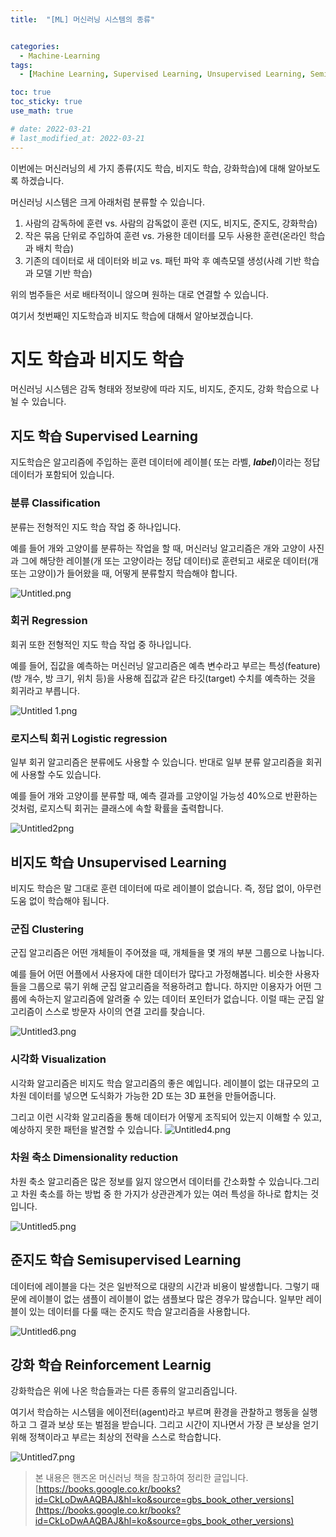 ```yaml
---
title:  "[ML] 머신러닝 시스템의 종류"


categories:
  - Machine-Learning
tags:
  - [Machine Learning, Supervised Learning, Unsupervised Learning, Semisupervised Learning, Reinforcement Learnig]

toc: true
toc_sticky: true
use_math: true

# date: 2022-03-21
# last_modified_at: 2022-03-21
---
```


이번에는 머신러닝의 세 가지 종류(지도 학습, 비지도 학습, 강화학습)에 대해 알아보도록 하겠습니다.

머신러닝 시스템은 크게 아래처럼 분류할 수 있습니다. 

1. 사람의 감독하에 훈련 vs. 사람의 감독없이 훈련 (지도, 비지도, 준지도, 강화학습) 
2. 작은 묶음 단위로 주입하여 훈련 vs. 가용한 데이터를 모두 사용한 훈련(온라인 학습과 배치 학습)
3. 기존의 데이터로 새 데이터와 비교 vs. 패턴 파악 후 예측모델 생성(사례 기반 학습과 모델 기반 학습)

위의 범주들은 서로 배타적이니 않으며 원하는 대로 연결할 수 있습니다. 

여기서 첫번째인 지도학습과 비지도 학습에 대해서 알아보겠습니다.

# 지도 학습과 비지도 학습

머신러닝 시스템은 감독 형태와 정보량에 따라 지도, 비지도, 준지도, 강화 학습으로 나뉠 수 있습니다. 

## 지도 학습 Supervised Learning

지도학습은 알고리즘에 주입하는 훈련 데이터에 레이블( 또는 라벨, ***label***)이라는 정답 데이터가 포함되어 있습니다. 

### 분류 Classification

분류는 전형적인 지도 학습 작업 중 하나입니다. 

예를 들어 개와 고양이를 분류하는 작업을 할 때, 머신러닝 알고리즘은 개와 고양이 사진과 그에 해당한 레이블(개 또는 고양이라는 정답 데이터)로 훈련되고 새로운 데이터(개 또는 고양이)가 들어왔을 때, 어떻게 분류할지 학습해야 합니다.

![Untitled.png](/assets/images/posts/2022-03-21-ML-system/Untitled.png)

### 회귀 Regression

회귀 또한 전형적인 지도 학습 작업 중 하나입니다.

예를 들어, 집값을 예측하는 머신러닝 알고리즘은 예측 변수라고 부르는 특성(feature)(방 개수, 방 크기, 위치 등)을 사용해 집값과 같은 타깃(target) 수치를 예측하는 것을 회귀라고 부릅니다.

![Untitled 1.png](/assets/images/posts/2022-03-21-ML-system/Untitled1.png)

### 로지스틱 회귀 Logistic regression

일부 회귀 알고리즘은 분류에도 사용할 수 있습니다. 반대로 일부 분류 알고리즘을 회귀에 사용할 수도 있습니다. 

예를 들어 개와 고양이를 분류할 때, 예측 결과를 고양이일 가능성 40%으로 반환하는 것처럼, 로지스틱 회귀는 클래스에 속할 확률을 출력합니다.

![Untitled2png](/assets/images/posts/2022-03-21-ML-system/Untitled2.png)
## 비지도 학습 Unsupervised Learning

비지도 학습은 말 그대로 훈련 데이터에 따로 레이블이 없습니다. 즉, 정답 없이, 아무런 도움 없이 학습해야 됩니다. 

### 군집 Clustering

군집 알고리즘은 어떤 개체들이 주어졌을 때, 개체들을 몇 개의 부분 그룹으로 나눕니다. 

예를 들어 어떤 어플에서 사용자에 대한 데이터가 많다고 가정해봅니다. 비슷한 사용자들을 그룹으로 묶기 위해 군집 알고리즘을 적용하려고 합니다. 하지만 이용자가 어떤 그룹에 속하는지 알고리즘에 알려줄 수 있는 데이터 포인터가 없습니다. 이럴 때는 군집 알고리즘이 스스로 방문자 사이의 연결 고리를 찾습니다. 

![Untitled3.png](/assets/images/posts/2022-03-21-ML-system/Untitled3.png)

### 시각화 Visualization

시각화 알고리즘은 비지도 학습 알고리즘의 좋은 예입니다. 레이블이 없는 대규모의 고차원 데이터를 넣으면 도식화가 가능한 2D 또는 3D 표현을 만들어줍니다. 

그리고 이런 시각화 알고리즘을 통해 데이터가 어떻게 조직되어 있는지 이해할 수 있고, 예상하지 못한 패턴을 발견할 수 있습니다.
![Untitled4.png](/assets/images/posts/2022-03-21-ML-system/Untitled4.png)

### 차원 축소 Dimensionality reduction

차원 축소 알고리즘은 많은 정보를 잃지 않으면서 데이터를 간소화할 수 있습니다.그리고 차원 축소를 하는 방법 중 한 가지가 상관관계가 있는 여러 특성을 하나로 합치는 것입니다.

![Untitled5.png](/assets/images/posts/2022-03-21-ML-system/Untitled5.png)

## 준지도 학습 Semisupervised Learning

데이터에 레이블을 다는 것은 일반적으로 대량의 시간과 비용이 발생합니다. 그렇기 때문에 레이블이 없는 샘플이 레이블이 없는 샘플보다 많은 경우가 많습니다. 일부만 레이블이 있는 데이터를 다룰 때는 준지도 학습 알고리즘을 사용합니다. 

![Untitled6.png](/assets/images/posts/2022-03-21-ML-system/Untitled6.png)

## 강화 학습 Reinforcement Learnig

강화학습은 위에 나온 학습들과는 다른 종류의 알고리즘입니다.

여기서 학습하는 시스템을 에이전터(agent)라고 부르며 환경을 관찰하고 행동을 실행하고 그 결과 보상 또는 벌점을 받습니다. 그리고 시간이 지나면서 가장 큰 보상을 얻기 위해 정책이라고 부르는 최상의 전략을 스스로 학습합니다.

![Untitled7.png](/assets/images/posts/2022-03-21-ML-system/Untitled7.png)


> 본 내용은 핸즈온 머신러닝 책을 참고하여 정리한 글입니다. <br>
[https://books.google.co.kr/books?id=CkLoDwAAQBAJ&hl=ko&source=gbs_book_other_versions](https://books.google.co.kr/books?id=CkLoDwAAQBAJ&hl=ko&source=gbs_book_other_versions)
> 
